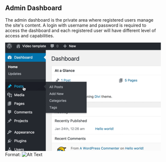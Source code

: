 ## Admin Dashboard

The admin dashboard is the private area where registered users manage the site's content. A login with username and password is required to access
the dashboard and each registered user will have different level of access and capabilities.
 
![Admin dashboard](/images/add-new-post.gif)
Format: ![Alt Text](url)
